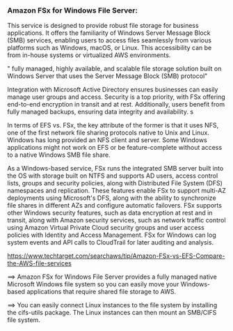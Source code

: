 ### Amazon FSx for Windows File Server: 

This service is designed to provide robust file storage for business applications. It offers the familiarity of Windows Server Message Block (SMB) services, enabling users to access files seamlessly from various platforms such as Windows, macOS, or Linux. This accessibility can be from in-house systems or virtualized AWS environments.

" fully managed, highly available, and scalable file storage solution built on Windows Server that uses the Server Message Block (SMB) protocol"


Integration with Microsoft Active Directory ensures businesses can easily manage user groups and access. Security is a top priority, with FSx offering end-to-end encryption in transit and at rest. Additionally, users benefit from fully managed backups, ensuring data integrity and availability.
s

In terms of EFS vs. FSx, the key attribute of the former is that it uses NFS, one of the first network file sharing protocols native to Unix and Linux. Windows has long provided an NFS client and server. Some Windows applications might not work on EFS or be feature-complete without access to a native Windows SMB file share.

As a Windows-based service, FSx runs the integrated SMB server built into the OS with storage built on NTFS and supports AD users, access control lists, groups and security policies, along with Distributed File System (DFS) namespaces and replication. These features enable FSx to support multi-AZ deployments using Microsoft's DFS, along with the ability to synchronize file shares in different AZs and configure automatic failovers. FSx supports other Windows security features, such as data encryption at rest and in transit, along with Amazon security services, such as network traffic control using Amazon Virtual Private Cloud security groups and user access policies with Identity and Access Management. FSx for Windows can log system events and API calls to CloudTrail for later auditing and analysis.


https://www.techtarget.com/searchaws/tip/Amazon-FSx-vs-EFS-Compare-the-AWS-file-services


==> Amazon FSx for Windows File Server provides a fully managed native Microsoft Windows file system so you can easily move your Windows-based applications that require shared file storage to AWS. 

==> You can easily connect Linux instances to the file system by installing the cifs-utils package. The Linux instances can then mount an SMB/CIFS file system.


